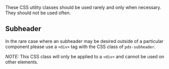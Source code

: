 These CSS utility classes should be used rarely and only when necessary. They should not be used often.

## Subheader

In the rare case where an subheader may be desired outside of a particular component please use a `<div>` tag with the CSS class of `pds-subheader`.

_NOTE:_ This CSS class will only be applied to a `<div>` and cannot be used on other elements.
